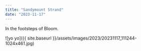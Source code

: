 ```yaml
---
title: "Sandymount Strand"
date: "2023-11-17"
---
```


In the footsteps of Bloom.

![yo yo]({{ site.baseurl }}/assets/images/2023/20231117_111244-1024x461.jpg)
